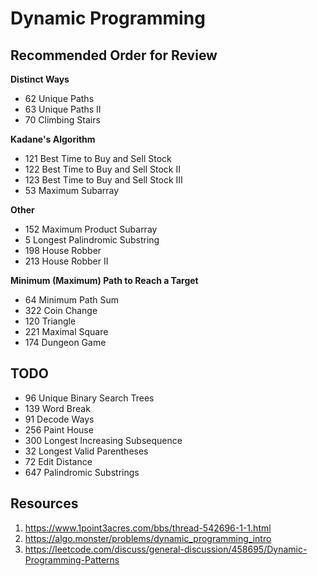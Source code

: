 # Dynamic Programming

## Recommended Order for Review
**Distinct Ways**
* 62 Unique Paths
* 63 Unique Paths II
* 70 Climbing Stairs

**Kadane's Algorithm**
* 121 Best Time to Buy and Sell Stock
* 122 Best Time to Buy and Sell Stock II
* 123 Best Time to Buy and Sell Stock III
* 53 Maximum Subarray

**Other**
* 152	Maximum Product Subarray
* 5	Longest Palindromic Substring
* 198	House Robber
* 213	House Robber II

**Minimum (Maximum) Path to Reach a Target**
* 64 Minimum Path Sum
* 322 Coin Change
* 120 Triangle
* 221 Maximal Square
* 174	Dungeon Game

## TODO
* 96 Unique Binary Search Trees
* 139	Word Break
* 91 Decode Ways
* 256 Paint House
* 300 Longest Increasing Subsequence
* 32 Longest Valid Parentheses
* 72 Edit Distance
* 647	Palindromic Substrings

## Resources
1. https://www.1point3acres.com/bbs/thread-542696-1-1.html
2. https://algo.monster/problems/dynamic_programming_intro
3. https://leetcode.com/discuss/general-discussion/458695/Dynamic-Programming-Patterns
